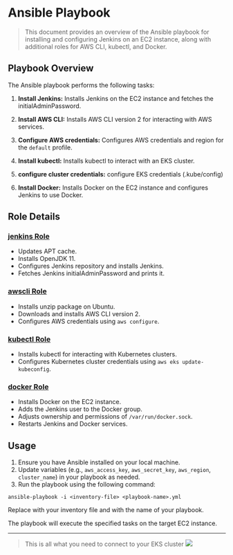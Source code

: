 # Ansible Playbook

> This document provides an overview of the Ansible playbook for installing and configuring Jenkins on an EC2 instance, along with additional roles for AWS CLI, kubectl, and Docker.

## Playbook Overview

The Ansible playbook performs the following tasks:

1. **Install Jenkins:** Installs Jenkins on the EC2 instance and fetches the initialAdminPassword.

2. **Install AWS CLI:** Installs AWS CLI version 2 for interacting with AWS services.

3. **Configure AWS credentials:** Configures AWS credentials and region for the `default` profile.

4. **Install kubectl:** Installs kubectl to interact with an EKS cluster.

5. **configure cluster credentials:** configure EKS credentials (.kube/config)

6. **Install Docker:** Installs Docker on the EC2 instance and configures Jenkins to use Docker.

## Role Details

### [jenkins Role](https://github.com/IbrahimmAdel/Full-CICD-Project/tree/master/Ansible/roles/jenkins)

- Updates APT cache.
- Installs OpenJDK 11.
- Configures Jenkins repository and installs Jenkins.
- Fetches Jenkins initialAdminPassword and prints it.

### [awscli Role](https://github.com/IbrahimmAdel/Full-CICD-Project/tree/master/Ansible/roles/awscli)

- Installs unzip package on Ubuntu.
- Downloads and installs AWS CLI version 2.
- Configures AWS credentials using `aws configure`.

### [kubectl Role](https://github.com/IbrahimmAdel/Full-CICD-Project/tree/master/Ansible/roles/kubectl)

- Installs kubectl for interacting with Kubernetes clusters.
- Configures Kubernetes cluster credentials using `aws eks update-kubeconfig`.

### [docker Role](https://github.com/IbrahimmAdel/Full-CICD-Project/tree/master/Ansible/roles/docker)

- Installs Docker on the EC2 instance.
- Adds the Jenkins user to the Docker group.
- Adjusts ownership and permissions of `/var/run/docker.sock`.
- Restarts Jenkins and Docker services.

## Usage

1. Ensure you have Ansible installed on your local machine.
2. Update variables (e.g., `aws_access_key`, `aws_secret_key`, `aws_region`, `cluster_name`) in your playbook as needed.
3. Run the playbook using the following command:

```
ansible-playbook -i <inventory-file> <playbook-name>.yml
```
Replace <inventory-file> with your inventory file and <playbook-name> with the name of your playbook.

The playbook will execute the specified tasks on the target EC2 instance.

-----

> This is all what you need to connect to your EKS cluster
> ![](https://github.com/IbrahimmAdel/Full-CICD-Project/blob/master/Screenshots/check_.aws_.kube.png)
